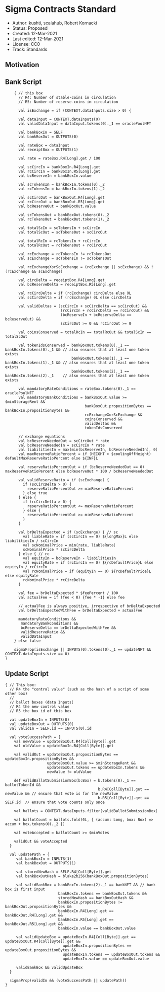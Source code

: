 Sigma Contracts Standard
=========================================

* Author: kushti, scalahub, Robert Kornacki
* Status: Proposed
* Created: 12-Mar-2021
* Last edited: 12-Mar-2021
* License: CC0
* Track: Standards 


Motivation 
----------

Bank Script
-----------

        { // this box
          // R4: Number of stable-coins in circulation
          // R5: Number of reserve-coins in circulation
        
          val isExchange = if (CONTEXT.dataInputs.size > 0) {
        
          val dataInput = CONTEXT.dataInputs(0)
          val validDataInput = dataInput.tokens(0)._1 == oraclePoolNFT
       
          val bankBoxIn = SELF
          val bankBoxOut = OUTPUTS(0)
       
          val rateBox = dataInput
          val receiptBox = OUTPUTS(1)
       
          val rate = rateBox.R4[Long].get / 100
       
          val scCircIn = bankBoxIn.R4[Long].get
          val rcCircIn = bankBoxIn.R5[Long].get
          val bcReserveIn = bankBoxIn.value
       
          val scTokensIn = bankBoxIn.tokens(0)._2
          val rcTokensIn = bankBoxIn.tokens(1)._2
       
          val scCircOut = bankBoxOut.R4[Long].get
          val rcCircOut = bankBoxOut.R5[Long].get
          val bcReserveOut = bankBoxOut.value
       
          val scTokensOut = bankBoxOut.tokens(0)._2
          val rcTokensOut = bankBoxOut.tokens(1)._2
       
          val totalScIn = scTokensIn + scCircIn
          val totalScOut = scTokensOut + scCircOut
       
          val totalRcIn = rcTokensIn + rcCircIn
          val totalRcOut = rcTokensOut + rcCircOut
       
          val rcExchange = rcTokensIn != rcTokensOut
          val scExchange = scTokensIn != scTokensOut
       
          val rcExchangeXorScExchange = (rcExchange || scExchange) && !(rcExchange && scExchange)
       
          val circDelta = receiptBox.R4[Long].get
          val bcReserveDelta = receiptBox.R5[Long].get
       
          val rcCircDelta = if (rcExchange) circDelta else 0L
          val scCircDelta = if (rcExchange) 0L else circDelta
       
          val validDeltas = (scCircIn + scCircDelta == scCircOut) &&
                             (rcCircIn + rcCircDelta == rcCircOut) &&
                             (bcReserveIn + bcReserveDelta == bcReserveOut) &&
                             scCircOut >= 0 && rcCircOut >= 0
       
          val coinsConserved = totalRcIn == totalRcOut && totalScIn == totalScOut
       
          val tokenIdsConserved = bankBoxOut.tokens(0)._1 == bankBoxIn.tokens(0)._1 && // also ensures that at least one token exists
                                  bankBoxOut.tokens(1)._1 == bankBoxIn.tokens(1)._1 && // also ensures that at least one token exists
                                  bankBoxOut.tokens(2)._1 == bankBoxIn.tokens(2)._1    // also ensures that at least one token exists
       
          val mandatoryRateConditions = rateBox.tokens(0)._1 == oraclePoolNFT
          val mandatoryBankConditions = bankBoxOut.value >= $minStorageRent &&
                                        bankBoxOut.propositionBytes == bankBoxIn.propositionBytes &&
                                        rcExchangeXorScExchange &&
                                        coinsConserved &&
                                        validDeltas &&
                                        tokenIdsConserved
       
          // exchange equations
          val bcReserveNeededOut = scCircOut * rate
          val bcReserveNeededIn = scCircIn * rate
          val liabilitiesIn = max(min(bcReserveIn, bcReserveNeededIn), 0)
          val maxReserveRatioPercent = if (HEIGHT > $coolingOffHeight) defaultMaxReserveRatioPercent else ${INF}L
       
          val reserveRatioPercentOut = if (bcReserveNeededOut == 0) maxReserveRatioPercent else bcReserveOut * 100 / bcReserveNeededOut
       
          val validReserveRatio = if (scExchange) {
            if (scCircDelta > 0) {
              reserveRatioPercentOut >= minReserveRatioPercent
            } else true
          } else {
            if (rcCircDelta > 0) {
              reserveRatioPercentOut <= maxReserveRatioPercent
            } else {
              reserveRatioPercentOut >= minReserveRatioPercent
            }
          }
       
          val brDeltaExpected = if (scExchange) { // sc
            val liableRate = if (scCircIn == 0) ${longMax}L else liabilitiesIn / scCircIn
            val scNominalPrice = min(rate, liableRate)
            scNominalPrice * scCircDelta
          } else { // rc
            val equityIn = bcReserveIn - liabilitiesIn
            val equityRate = if (rcCircIn == 0) ${rcDefaultPrice}L else equityIn / rcCircIn
            val rcNominalPrice = if (equityIn == 0) ${rcDefaultPrice}L else equityRate
            rcNominalPrice * rcCircDelta
          }
       
          val fee = brDeltaExpected * $feePercent / 100
          val actualFee = if (fee < 0) {fee * -1} else fee
         
          // actualFee is always positive, irrespective of brDeltaExpected
          val brDeltaExpectedWithFee = brDeltaExpected + actualFee
       
          mandatoryRateConditions &&
           mandatoryBankConditions &&
           bcReserveDelta == brDeltaExpectedWithFee &&
           validReserveRatio &&
           validDataInput
        } else false
       
        sigmaProp(isExchange || INPUTS(0).tokens(0)._1 == updateNFT && CONTEXT.dataInputs.size == 0)
    }


Update Script
-------------

    { // This box:
      // R4 the "control value" (such as the hash of a script of some other box)
      //
      // ballot boxes (data Inputs)
      // R4 the new control value
      // R5 the box id of this box
       
      val updateBoxIn = INPUTS(0)
      val updateBoxOut = OUTPUTS(0)
      val validIn = SELF.id == INPUTS(0).id
       
      val voteSuccessPath = {
        val newValue = updateBoxOut.R4[Coll[Byte]].get
        val oldValue = updateBoxIn.R4[Coll[Byte]].get
      
        val validOut = updateBoxOut.propositionBytes == updateBoxIn.propositionBytes &&
                       updateBoxOut.value >= $minStorageRent &&
                       updateBoxOut.tokens == updateBoxIn.tokens &&
                       newValue != oldValue
       
        def validBallotSubmissionBox(b:Box) = b.tokens(0)._1 == ballotTokenId &&
                                              b.R4[Coll[Byte]].get == newValue && // ensure that vote is for the newValue
                                              b.R5[Coll[Byte]].get == SELF.id  // ensure that vote counts only once
       
        val ballots = CONTEXT.dataInputs.filter(validBallotSubmissionBox)
       
        val ballotCount = ballots.fold(0L, { (accum: Long, box: Box) => accum + box.tokens(0)._2 })
       
        val voteAccepted = ballotCount >= $minVotes
      
        validOut && voteAccepted
      }
     
      val updatePath = {
         val bankBoxIn = INPUTS(1)
         val bankBoxOut = OUTPUTS(1)
       
         val storedNewHash = SELF.R4[Coll[Byte]].get
         val bankBoxOutHash = blake2b256(bankBoxOut.propositionBytes)
       
         val validBankBox = bankBoxIn.tokens(2)._1 == bankNFT && // bank box is first input
                            bankBoxIn.tokens == bankBoxOut.tokens &&
                            storedNewHash == bankBoxOutHash &&
                            bankBoxIn.propositionBytes != bankBoxOut.propositionBytes &&
                            bankBoxIn.R4[Long].get == bankBoxOut.R4[Long].get &&
                            bankBoxIn.R5[Long].get == bankBoxOut.R5[Long].get &&
                            bankBoxIn.value == bankBoxOut.value
       
         val validUpdateBox = updateBoxIn.R4[Coll[Byte]].get == updateBoxOut.R4[Coll[Byte]].get &&
                              updateBoxIn.propositionBytes == updateBoxOut.propositionBytes &&
                              updateBoxIn.tokens == updateBoxOut.tokens &&
                              updateBoxIn.value == updateBoxOut.value
       
         validBankBox && validUpdateBox
      }
     
      sigmaProp(validIn && (voteSuccessPath || updatePath))
    }
           